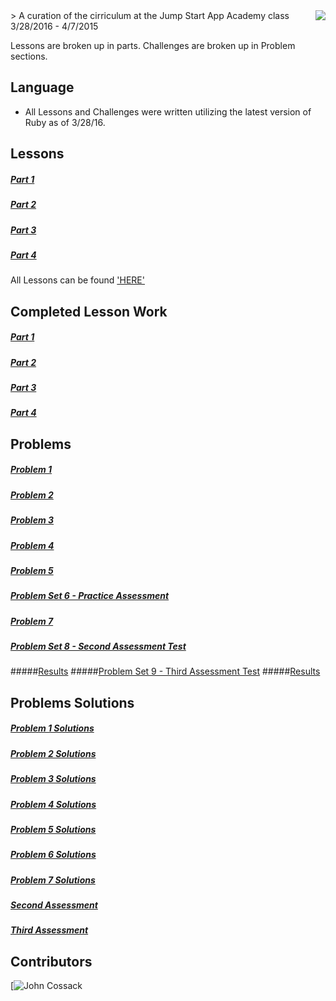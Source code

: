 <img src="https://d3c5s1hmka2e2b.cloudfront.net/uploads/topic/image/4/appacademy.png" align="right" />
> A curation of the cirriculum at the Jump Start App Academy class 3/28/2016 - 4/7/2015

Lessons are broken up in parts. Challenges are broken up in Problem sections.


## Language
- All Lessons and Challenges were written utilizing the latest version of Ruby as of 3/28/16.

## Lessons
##### [Part 1](https://github.com/appacademy/jump-start/blob/master/jumpstart-files/part1/part1.md)
##### [Part 2](https://github.com/appacademy/jump-start/blob/master/jumpstart-files/part2/part2.md)
##### [Part 3](https://github.com/appacademy/jump-start/blob/master/jumpstart-files/part3/part3.md)
##### [Part 4](https://github.com/appacademy/jump-start/blob/master/jumpstart-files/part4/part4.md)
 All Lessons can be found ['HERE'](https://github.com/appacademy/jump-start)

## Completed Lesson Work
##### [Part 1](https://github.com/greatmaddyave/Jump-Start/blob/master/Part_one.rb)
##### [Part 2](https://github.com/greatmaddyave/Jump-Start/blob/master/Part_two.rb)
##### [Part 3](https://github.com/greatmaddyave/Jump-Start/blob/master/Part_three.rb)
##### [Part 4]()

## Problems
##### [Problem 1](https://github.com/appacademy/jump-start/blob/master/jumpstart-files/problem-sets/problem-set-1.rb)
##### [Problem 2](https://github.com/appacademy/jump-start/blob/master/jumpstart-files/problem-sets/problem-set-2.rb)
##### [Problem 3](https://github.com/appacademy/jump-start/blob/master/jumpstart-files/problem-sets/problem-set-3.rb)
##### [Problem 4](https://github.com/appacademy/jump-start/blob/master/jumpstart-files/problem-sets/problem-set-4.rb)
##### [Problem 5](https://github.com/appacademy/jump-start/blob/master/jumpstart-files/problem-sets/problem-set-5.rb)
##### [Problem Set 6 - Practice Assessment](https://github.com/appacademy/jump-start/blob/master/jumpstart-files/problem-sets/problem-set-6.rb)
##### [Problem 7](https://github.com/appacademy/jump-start/blob/master/jumpstart-files/problem-sets/problem-set-7.rb)
##### [Problem Set 8 - Second Assessment Test](https://github.com/appacademy/jump-start/blob/master/jumpstart-files/problem-sets/problem-set-8.rb)
#####[Results]()
#####[Problem Set 9 - Third Assessment Test](https://github.com/appacademy/jump-start/blob/master/jumpstart-files/problem-sets/problem-set-9.rb)
#####[Results](https://github.com/greatmaddyave/Jump-Start/blob/master/Problem_set_9.rb)

## Problems Solutions
##### [Problem 1 Solutions](https://github.com/greatmaddyave/Jump-Start/blob/master/Problem_set_1.rb)
##### [Problem 2 Solutions](https://github.com/greatmaddyave/Jump-Start/blob/master/Problem_set_2.rb)
##### [Problem 3 Solutions](https://github.com/greatmaddyave/Jump-Start/blob/master/Problem_set_3.rb)
##### [Problem 4 Solutions](https://github.com/greatmaddyave/Jump-Start/blob/master/Problem_set_4.rb)
##### [Problem 5 Solutions](https://github.com/greatmaddyave/Jump-Start/blob/master/Problem_set_5.rb)
##### [Problem 6 Solutions](https://github.com/greatmaddyave/Jump-Start/blob/master/Problem_set_6.rb)
##### [Problem 7 Solutions]()
##### [Second Assessment]()
##### [Third Assessment](https://github.com/greatmaddyave/Jump-Start/blob/master/Problem_set_9.rb)

## Contributors

[![John Cossack](https://github.com/greatmaddyave)
